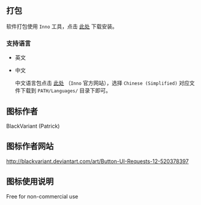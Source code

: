## 打包

软件打包使用 `Inno` 工具，点击 [此处](http://www.jrsoftware.org/isinfo.php) 下载安装。

### 支持语言

* 英文
* 中文

    中文语言包点击 [此处](http://www.jrsoftware.org/files/istrans/) （`Inno` 官方网站），选择 `Chinese (Simplified)` 对应文件下载到 `PATH/Languages/` 目录下即可。

## 图标作者
BlackVariant (Patrick)

## 图标作者网站
http://blackvariant.deviantart.com/art/Button-UI-Requests-12-520378397

## 图标使用说明
Free for non-commercial use